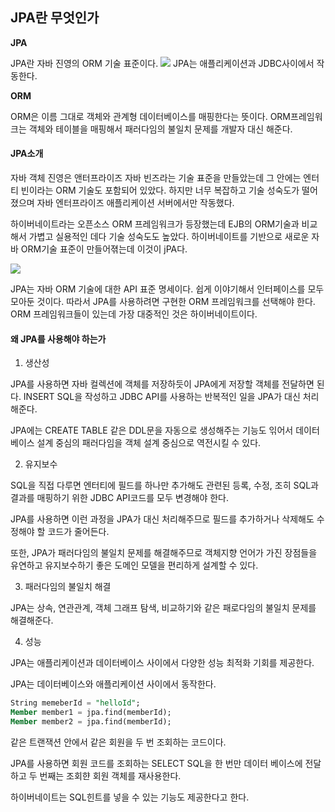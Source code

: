 ## JPA란 무엇인가

**JPA**

JPA란 자바 진영의 ORM 기술 표준이다.
![](https://img1.daumcdn.net/thumb/R1280x0/?scode=mtistory2&fname=https%3A%2F%2Fblog.kakaocdn.net%2Fdn%2FbgJWI9%2FbtrmnnsNi61%2FkvEF6zVYBmy3aKne6AHwi0%2Fimg.png)
JPA는 애플리케이션과 JDBC사이에서 작동한다.

**ORM**

ORM은 이름 그대로 객체와 관계형 데이터베이스를 매핑한다는 뜻이다.
ORM프레임워크는 객체와 테이블을 매핑해서 패러다임의 불일치 문제를 개발자 대신 해준다.

#### JPA소개

자바 객체 진영은 앤터프라이즈 자바 빈즈라는 기술 표준을 만들았는데 그 안에는 엔터티 빈이라는 ORM 기술도 포함되어 있았다.
하지만 너무 복잡하고 기술 성숙도가 떨어졌으며 자바 엔터프라이즈 애플리케이션 서버에서만 작동했다.

하이버네이트라는 오픈소스 ORM 프레임워크가 등장했는데 EJB의 ORM기술과 비교해서 가볍고 실용적인 데다 기술 성숙도도 높았다.
하이버네이트를 기반으로 새로운 자바 ORM기술 표준이 만들어젺는데 이것이 jPA다.


![](https://velog.velcdn.com/images/2jjong/post/0001540e-933d-4fdd-b009-83b3a243d871/image.jpeg)

JPA는 자바 ORM 기술에 대한 API 표준 명세이다. 
쉽게 이야기해서 인터페이스를 모두 모아둔 것이다. 
따라서 JPA를 사용하려면 구현한 ORM 프레임워크를 선택해야 한다. 
ORM 프레임워크들이 있는데 가장 대중적인 것은 하이버네이트이다.

#### 왜 JPA를 사용해야 하는가

1. 생산성

JPA를 사용하면 자바 컬렉션에 객체를 저장하듯이 JPA에게 저장할 객체를 전달하면 된다.
INSERT SQL을 작성하고 JDBC API를 사용하는 반복적인 일을 JPA가 대신 처리해준다.

JPA에는 CREATE TABLE 같은 DDL문을 자동으로 생성해주는 기능도 읶어서 데이터베이스 설계 중심의 패러다임을 객체 설계 중심으로 역전시킬 수 있다.

2. 유지보수

SQL을 직접 다루면 엔터티에 필드를 하나만 추가해도 관련된 등록, 수정, 조히 SQL과 결과를 매핑하기 위한 JDBC API코드를 모두 변경해야 한다.

JPA를 사용하면 이런 과정을 JPA가 대신 처리해주므로 필드를 추가하거나 삭제해도 수정해야 할 코드가 줄어든다.

또한, JPA가 패러다임의 불일치 문제를 해결해주므로 객체지향 언어가 가진 장점들을 유연하고 유지보수하기 좋은 도메인 모델을 편리하게 설계할 수 있다.

3. 패러다임의 불일치 해결

JPA는 상속, 연관관계, 객체 그래프 탐색, 비교하기와 같은 패로다임의 불일치 문제를 해결해준다.

4. 성능

JPA는 애플리케이션과 데이터베이스 사이에서 다양한 성능 최적화 기회를 제공한다. 

JPA는 데이터베이스와 애플리케이션 사이에서 동작한다.

```sql
String memeberId = "helloId";
Member member1 = jpa.find(memberId);
Member member2 = jpa.find(memberId);
```

같은 트랜잭션 안에서 같은 회원을 두 번 조회하는 코드이다.

JPA를 사용하면 회원 코드를 조회하는 SELECT SQL을 한 번만 데이터 베이스에 전달하고 두 번째는 조회햔 회원 객체를 재사용한다.

하이버네이트는 SQL힌트를 넣을 수 있는 기능도 제공한다고 한다.